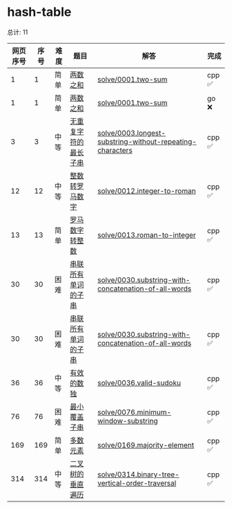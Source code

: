 # hash-table

<!--- table -->


总计: 11

| 网页序号 | 序号 | 难度 | 题目                    | 解答                      | 完成 |
| ---- | ---- | ---- | ------------------ | ---------------- | -------- | 
| 1 | 1 | 简单 | [两数之和](https://leetcode.cn/problems/two-sum/description/) | [solve/0001.two-sum](../solve/0001.two-sum)| cpp ✅ |
| 1 | 1 | 简单 | [两数之和](https://leetcode.cn/problems/two-sum/description/) | [solve/0001.two-sum](../solve/0001.two-sum)| go ❌ |
| 3 | 3 | 中等 | [无重复字符的最长子串](https://leetcode.cn/problems/longest-substring-without-repeating-characters/description/) | [solve/0003.longest-substring-without-repeating-characters](../solve/0003.longest-substring-without-repeating-characters)| cpp ✅ |
| 12 | 12 | 中等 | [整数转罗马数字](https://leetcode.cn/problems/integer-to-roman/description/) | [solve/0012.integer-to-roman](../solve/0012.integer-to-roman)| cpp ✅ |
| 13 | 13 | 简单 | [罗马数字转整数](https://leetcode.cn/problems/roman-to-integer/description/) | [solve/0013.roman-to-integer](../solve/0013.roman-to-integer)| cpp ✅ |
| 30 | 30 | 困难 | [串联所有单词的子串](https://leetcode.cn/problems/substring-with-concatenation-of-all-words/description/) | [solve/0030.substring-with-concatenation-of-all-words](../solve/0030.substring-with-concatenation-of-all-words)| cpp ✅ |
| 30 | 30 | 困难 | [串联所有单词的子串](https://leetcode.cn/problems/substring-with-concatenation-of-all-words/description/) | [solve/0030.substring-with-concatenation-of-all-words](../solve/0030.substring-with-concatenation-of-all-words)| cpp ✅ |
| 36 | 36 | 中等 | [有效的数独](https://leetcode.cn/problems/valid-sudoku/description/) | [solve/0036.valid-sudoku](../solve/0036.valid-sudoku)| cpp ✅ |
| 76 | 76 | 困难 | [最小覆盖子串](https://leetcode.cn/problems/minimum-window-substring/description/) | [solve/0076.minimum-window-substring](../solve/0076.minimum-window-substring)| cpp ✅ |
| 169 | 169 | 简单 | [多数元素](https://leetcode.cn/problems/majority-element/description/) | [solve/0169.majority-element](../solve/0169.majority-element)| cpp ✅ |
| 314 | 314 | 中等 | [二叉树的垂直遍历](https://leetcode.cn/problems/binary-tree-vertical-order-traversal/description/) | [solve/0314.binary-tree-vertical-order-traversal](../solve/0314.binary-tree-vertical-order-traversal)| cpp ✅ |
